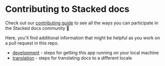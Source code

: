 # Contributing to Stacked docs

Check out our [contributing guide](../CONTRIBUTING.md) to see all the ways you can participate in the Stacked docs community :sparkling_heart:

Here, you'll find additional information that might be helpful as you work on a pull request in this repo.

- [development](./development.md) - steps for getting this app running on your local machine
- [translation](./translation.md) - steps for translating docs to a different locale